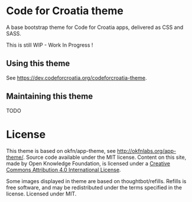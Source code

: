 # Code for Croatia theme
A base bootstrap theme for Code for Croatia apps, delivered as CSS and SASS.

This is still WIP - Work In Progress !

## Using this theme
See https://dev.codeforcroatia.org/codeforcroatia-theme.

## Maintaining this theme
TODO

# License
This theme is based on okfn/app-theme, see http://okfnlabs.org/app-theme/.
Source code available under the MIT license.
Content on this site, made by Open Knowledge Foundation, is licensed under a [Creative Commons Attribution 4.0 International License](https://creativecommons.org/licenses/by/4.0/).

Some images displayed in theme are based on thoughtbot/refills. Refills is free software, and may be redistributed under the terms specified in the license. Licensed under MIT.
